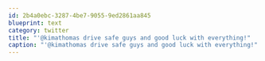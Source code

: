 ```yaml
---
id: 2b4a0ebc-3287-4be7-9055-9ed2861aa845
blueprint: text
category: twitter
title: "'@kimathomas drive safe guys and good luck with everything!"
caption: "'@kimathomas drive safe guys and good luck with everything!"
---
```

